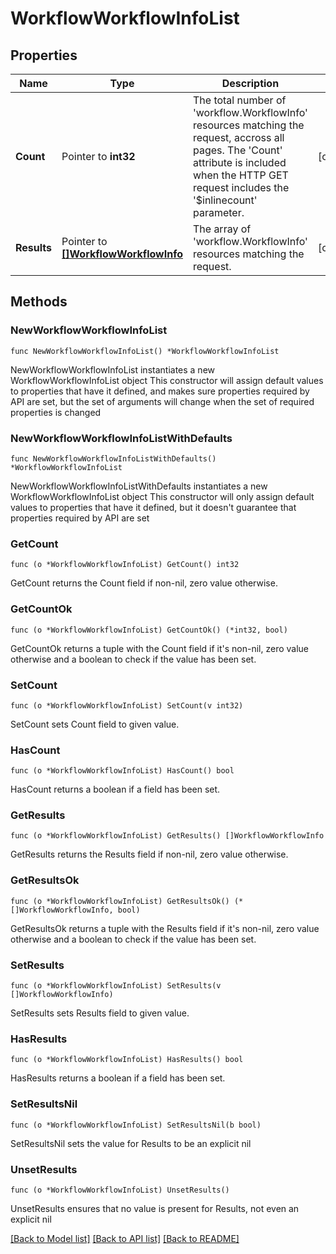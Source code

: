 # WorkflowWorkflowInfoList

## Properties

Name | Type | Description | Notes
------------ | ------------- | ------------- | -------------
**Count** | Pointer to **int32** | The total number of &#39;workflow.WorkflowInfo&#39; resources matching the request, accross all pages. The &#39;Count&#39; attribute is included when the HTTP GET request includes the &#39;$inlinecount&#39; parameter. | [optional] 
**Results** | Pointer to [**[]WorkflowWorkflowInfo**](WorkflowWorkflowInfo.md) | The array of &#39;workflow.WorkflowInfo&#39; resources matching the request. | [optional] 

## Methods

### NewWorkflowWorkflowInfoList

`func NewWorkflowWorkflowInfoList() *WorkflowWorkflowInfoList`

NewWorkflowWorkflowInfoList instantiates a new WorkflowWorkflowInfoList object
This constructor will assign default values to properties that have it defined,
and makes sure properties required by API are set, but the set of arguments
will change when the set of required properties is changed

### NewWorkflowWorkflowInfoListWithDefaults

`func NewWorkflowWorkflowInfoListWithDefaults() *WorkflowWorkflowInfoList`

NewWorkflowWorkflowInfoListWithDefaults instantiates a new WorkflowWorkflowInfoList object
This constructor will only assign default values to properties that have it defined,
but it doesn't guarantee that properties required by API are set

### GetCount

`func (o *WorkflowWorkflowInfoList) GetCount() int32`

GetCount returns the Count field if non-nil, zero value otherwise.

### GetCountOk

`func (o *WorkflowWorkflowInfoList) GetCountOk() (*int32, bool)`

GetCountOk returns a tuple with the Count field if it's non-nil, zero value otherwise
and a boolean to check if the value has been set.

### SetCount

`func (o *WorkflowWorkflowInfoList) SetCount(v int32)`

SetCount sets Count field to given value.

### HasCount

`func (o *WorkflowWorkflowInfoList) HasCount() bool`

HasCount returns a boolean if a field has been set.

### GetResults

`func (o *WorkflowWorkflowInfoList) GetResults() []WorkflowWorkflowInfo`

GetResults returns the Results field if non-nil, zero value otherwise.

### GetResultsOk

`func (o *WorkflowWorkflowInfoList) GetResultsOk() (*[]WorkflowWorkflowInfo, bool)`

GetResultsOk returns a tuple with the Results field if it's non-nil, zero value otherwise
and a boolean to check if the value has been set.

### SetResults

`func (o *WorkflowWorkflowInfoList) SetResults(v []WorkflowWorkflowInfo)`

SetResults sets Results field to given value.

### HasResults

`func (o *WorkflowWorkflowInfoList) HasResults() bool`

HasResults returns a boolean if a field has been set.

### SetResultsNil

`func (o *WorkflowWorkflowInfoList) SetResultsNil(b bool)`

 SetResultsNil sets the value for Results to be an explicit nil

### UnsetResults
`func (o *WorkflowWorkflowInfoList) UnsetResults()`

UnsetResults ensures that no value is present for Results, not even an explicit nil

[[Back to Model list]](../README.md#documentation-for-models) [[Back to API list]](../README.md#documentation-for-api-endpoints) [[Back to README]](../README.md)


